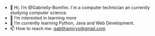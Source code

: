 - 👋 Hi, I’m @Gabrielly-Bomfim. I´m a computer technician an currently studying computer science. 
- 👀 I’m interested in learning more
- 🌱 I’m currently learning Python, Java and Web Development.
- 📫 How to reach me: gabithamirys@gmail.com

<!---
Gabrielly-Bomfim/Gabrielly-Bomfim is a ✨ special ✨ repository because its `README.md` (this file) appears on your GitHub profile.
You can click the Preview link to take a look at your changes.
--->
